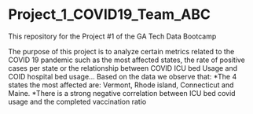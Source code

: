 # Project_1_COVID19_Team_ABC
This repository for the Project #1 of the GA Tech Data Bootcamp

The purpose of this project is to analyze certain metrics related to the COVID 19 pandemic such as the most affected states, the rate of positive cases per state or the relationship between COVID ICU bed Usage and COID hospital bed usage...
Based on the data we observe that:
  *The 4 states the most affected are: Vermont, Rhode island, Connecticut and Maine. 
  *There is a strong negative correlation between ICU bed covid usage and the completed vaccination ratio
